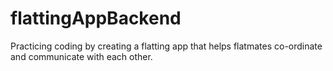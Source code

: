 # flattingAppBackend
Practicing coding by creating a flatting app that helps flatmates co-ordinate and communicate with each other.
